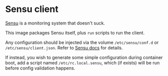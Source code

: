 # Sensu client

[Sensu][] is a monitoring system that doesn't suck.

[Sensu]: https://sensuapp.org/

This image packages Sensu itself, plus `run` scripts to run the
client.

Any configuration should be injected via the volume
`/etc/sensu/conf.d` or `/etc/sensu/client.json`. Refer to
[Sensu docs][] for details.

[Sensu docs]: https://sensuapp.org/docs/latest/reference/configuration.html

If instead, you wish to generate some simple configuration during
container boot, add a script named `/etc/rc.local.sensu`, which (if
exists) will be run before config validation happens.
